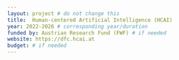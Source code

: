 ```yaml
---
layout: project # do not change this
title: 	Human-centered Artificial Intelligence (HCAI)
year: 2022-2026	# corresponding year/duration
funded by: Austrian Research Fund (FWF) # if needed
website: https://dfc.hcai.at
budget: # if needed
---
```

